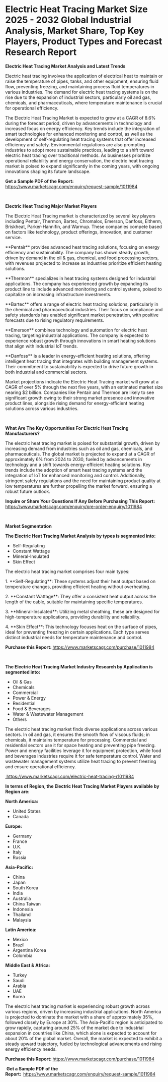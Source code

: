 <p><h1>Electric Heat Tracing Market Size 2025 - 2032 Global Industrial Analysis, Market Share, Top Key Players, Product Types and Forecast Research Report</h1></p><p><strong>Electric Heat Tracing Market Analysis and Latest Trends</strong></p>
<p><p>Electric heat tracing involves the application of electrical heat to maintain or raise the temperature of pipes, tanks, and other equipment, ensuring fluid flow, preventing freezing, and maintaining process fluid temperatures in various industries. The demand for electric heat tracing systems is on the rise due to the expansion of industrial sectors, particularly oil and gas, chemicals, and pharmaceuticals, where temperature maintenance is crucial for operational efficiency.</p><p>The Electric Heat Tracing Market is expected to grow at a CAGR of 8.6% during the forecast period, driven by advancements in technology and increased focus on energy efficiency. Key trends include the integration of smart technologies for enhanced monitoring and control, as well as the development of self-regulating heat tracing systems that offer increased efficiency and safety. Environmental regulations are also prompting industries to adopt more sustainable practices, leading to a shift toward electric heat tracing over traditional methods. As businesses prioritize operational reliability and energy conservation, the electric heat tracing market is poised to expand significantly in the coming years, with ongoing innovations shaping its future landscape.</p></p>
<p><strong>Get a Sample PDF of the Report:&nbsp;</strong> <a href="https://www.marketscagr.com/enquiry/request-sample/1011984?utm_campaign=2012&utm_medium=2&utm_source=Github&utm_content=ia&utm_term=17042025&utm_id=electric-heat-tracing">https://www.marketscagr.com/enquiry/request-sample/1011984</a></p>
<p>&nbsp;</p>
<p><strong>Electric Heat Tracing Major Market Players</strong></p>
<p><p>The Electric Heat Tracing market is characterized by several key players including Pentair, Thermon, Bartec, Chromalox, Emerson, Danfoss, Eltherm, Briskheat, Parker-Hannifin, and Warmup. These companies compete based on factors like technology, product offerings, innovation, and customer service.</p><p>**Pentair** provides advanced heat tracing solutions, focusing on energy efficiency and sustainability. The company has shown steady growth, driven by demand in the oil & gas, chemical, and food processing sectors, with revenues projected to increase as industries prioritize efficient heating solutions.</p><p>**Thermon** specializes in heat tracing systems designed for industrial applications. The company has experienced growth by expanding its product line to include advanced monitoring and control systems, poised to capitalize on increasing infrastructure investments. </p><p>**Bartec** offers a range of electric heat tracing solutions, particularly in the chemical and pharmaceutical industries. Their focus on compliance and safety standards has enabled significant market penetration, with positive forecasts due to rising regulatory requirements.</p><p>**Emerson** combines technology and automation for electric heat tracing, targeting industrial applications. The company is expected to experience robust growth through innovations in smart heating solutions that align with industrial IoT trends.</p><p>**Danfoss** is a leader in energy-efficient heating solutions, offering intelligent heat tracing that integrates with building management systems. Their commitment to sustainability is expected to drive future growth in both industrial and commercial sectors.</p><p>Market projections indicate the Electric Heat Tracing market will grow at a CAGR of over 5% through the next five years, with an estimated market size nearing $2 billion. Companies like Pentair and Thermon are likely to see significant growth owing to their strong market presence and innovative product lines, alongside rising demand for energy-efficient heating solutions across various industries.</p></p>
<p>&nbsp;</p>
<p><strong>What Are The Key Opportunities For Electric Heat Tracing Manufacturers?</strong></p>
<p><p>The electric heat tracing market is poised for substantial growth, driven by increasing demand from industries such as oil and gas, chemicals, and pharmaceuticals. The global market is projected to expand at a CAGR of approximately 6% from 2024 to 2030, fueled by advancements in technology and a shift towards energy-efficient heating solutions. Key trends include the adoption of smart heat tracing systems and the integration of IoT for enhanced monitoring and control. Additionally, stringent safety regulations and the need for maintaining product quality at low temperatures are further propelling the market forward, ensuring a robust future outlook.</p></p>
<p><strong>Inquire or Share Your Questions If Any Before Purchasing This Report:</strong> <a href="https://www.marketscagr.com/enquiry/pre-order-enquiry/1011984?utm_campaign=2012&utm_medium=2&utm_source=Github&utm_content=ia&utm_term=17042025&utm_id=electric-heat-tracing">https://www.marketscagr.com/enquiry/pre-order-enquiry/1011984</a></p>
<p>&nbsp;</p>
<p><strong>Market Segmentation</strong></p>
<p><strong>The Electric Heat Tracing Market Analysis by types is segmented into:</strong></p>
<p><ul><li>Self-Regulating</li><li>Constant Wattage</li><li>Mineral-Insulated</li><li>Skin Effect</li></ul></p>
<p><p>The electric heat tracing market comprises four main types: </p><p>1. **Self-Regulating**: These systems adjust their heat output based on temperature changes, providing efficient heating without overheating.</p><p>2. **Constant Wattage**: They offer a consistent heat output across the length of the cable, suitable for maintaining specific temperatures.</p><p>3. **Mineral-Insulated**: Utilizing metal sheathing, these are designed for high-temperature applications, providing durability and reliability.</p><p>4. **Skin Effect**: This technology focuses heat on the surface of pipes, ideal for preventing freezing in certain applications. Each type serves distinct industrial needs for temperature maintenance and control.</p></p>
<p><strong>Purchase this Report:&nbsp;</strong><a href="https://www.marketscagr.com/purchase/1011984?utm_campaign=2012&utm_medium=2&utm_source=Github&utm_content=ia&utm_term=17042025&utm_id=electric-heat-tracing">https://www.marketscagr.com/purchase/1011984</a></p>
<p>&nbsp;</p>
<p><strong>The Electric Heat Tracing Market Industry Research by Application is segmented into:</strong></p>
<p><ul><li>Oil & Gas</li><li>Chemicals</li><li>Commercial</li><li>Power & Energy</li><li>Residential</li><li>Food & Beverages</li><li>Water & Wastewater Management</li><li>Others</li></ul></p>
<p><p>The electric heat tracing market finds diverse applications across various sectors. In oil and gas, it ensures the smooth flow of viscous fluids; in chemicals, it maintains temperature for processing. Commercial and residential sectors use it for space heating and preventing pipe freezing. Power and energy facilities leverage it for equipment protection, while food and beverages industries require it for safe temperature control. Water and wastewater management systems utilize heat tracing to prevent freezing and ensure operational efficiency.</p></p>
<p><a href="https://www.marketscagr.com/electric-heat-tracing-r1011984?utm_campaign=2012&utm_medium=2&utm_source=Github&utm_content=ia&utm_term=17042025&utm_id=electric-heat-tracing">&nbsp;https://www.marketscagr.com/electric-heat-tracing-r1011984</a></p>
<p><strong>In terms of Region, the Electric Heat Tracing Market Players available by Region are:</strong></p>
<p>
    <p> <strong> North America: </strong>
        <ul>
            <li>United States</li>
            <li>Canada</li>
        </ul>
        </p> 
    <p> <strong> Europe: </strong>
        <ul>
            <li>Germany</li>
            <li>France</li>
            <li>U.K.</li>
            <li>Italy</li>
            <li>Russia</li>
        </ul>
        </p> 
    <p> <strong> Asia-Pacific: </strong>
        <ul>
            <li>China</li>
            <li>Japan</li>
            <li>South Korea</li>
            <li>India</li>
            <li>Australia</li>
            <li>China Taiwan</li>
            <li>Indonesia</li>
            <li>Thailand</li>
            <li>Malaysia</li>
        </ul>
        </p> 
    <p> <strong> Latin America: </strong>
        <ul>
            <li>Mexico</li>
            <li>Brazil</li>
            <li>Argentina Korea</li>
            <li>Colombia</li>
        </ul>
        </p> 
    <p> <strong> Middle East & Africa: </strong>
        <ul>
            <li>Turkey</li>
            <li>Saudi</li>
            <li>Arabia</li>
            <li>UAE</li>
            <li>Korea</li>
        </ul>
    </p>
    </p>
<p><p>The electric heat tracing market is experiencing robust growth across various regions, driven by increasing industrial applications. North America is projected to dominate the market with a share of approximately 35%, followed closely by Europe at 30%. The Asia-Pacific region is anticipated to grow rapidly, capturing around 25% of the market due to industrial expansion in countries like China, which alone is expected to account for about 20% of the global market. Overall, the market is expected to exhibit a steady upward trajectory, fueled by technological advancements and rising energy efficiency needs.</p></p>
<p><strong>Purchase this Report: </strong><a href="https://www.marketscagr.com/purchase/1011984?utm_campaign=2012&utm_medium=2&utm_source=Github&utm_content=ia&utm_term=17042025&utm_id=electric-heat-tracing">https://www.marketscagr.com/purchase/1011984</a></p>
<p>&nbsp;<strong>Get a Sample PDF of the Report:&nbsp;&nbsp;</strong><a href="https://www.marketscagr.com/enquiry/request-sample/1011984?utm_campaign=2012&utm_medium=2&utm_source=Github&utm_content=ia&utm_term=17042025&utm_id=electric-heat-tracing">https://www.marketscagr.com/enquiry/request-sample/1011984</a></p>
<p><strong></strong></p>
<p><p></p><p></p><p></p></p>